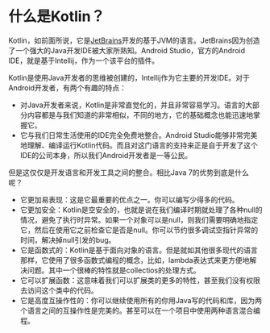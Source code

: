 # 什么是Kotlin？

Kotlin，如前面所说，它是[JetBrains]开发的基于JVM的语言。JetBrains因为创造了一个强大的Java开发IDE被大家所熟知。Android Studio，官方的Android IDE，就是基于Intellij，作为一个该平台的插件。

Kotlin是使用Java开发者的思维被创建的，Intellij作为它主要的开发IDE。对于Android开发者，有两个有趣的特点：
- 对Java开发者来说，Kotlin是非常直觉化的，并且非常容易学习。语言的大部分内容都是与我们知道的非常相似，不同的地方，它的基础概念也能迅速地掌握它。
- 它与我们日常生活使用的IDE完全免费地整合。Android Studio能够非常完美地理解、编译运行Kotlin代码。而且对这门语言的支持来正是自于开发了这个IDE的公司本身，所以我们Android开发者是一等公民。
 
但是这仅仅是开发语言和开发工具之间的整合。相比Java 7的优势到底是什么呢？
- 它更加易表现：这是它最重要的优点之一。你可以编写少得多的代码。
- 它更加安全：Kotlin是空安全的，也就是说在我们编译时期就处理了各种null的情况，避免了执行时异常。如果一个对象可以是null，则我们需要明确地指定它，然后在使用它之前检查它是否是null。你可以节约很多调试空指针异常的时间，解决掉null引发的bug。
- 它是函数式的：Kotlin是基于面向对象的语言。但是就如其他很多现代的语言那样，它使用了很多函数式编程的概念，比如，lambda表达式来更方便地解决问题。其中一个很棒的特性就是collectios的处理方式。
- 它可以扩展函数：这意味着我们可以扩展类的更多的特性，甚至我们没有权限去访问这个类中的代码。
- 它是高度互操作性的：你可以继续使用所有的你用Java写的代码和库，因为两个语言之间的互操作性是完美的。甚至可以在一个项目中使用两种语言混合编程。


[JetBrains]: https://www.jetbrains.com/